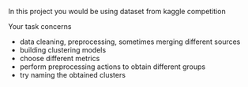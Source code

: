 In this project you would be using dataset from kaggle competition

Your task concerns
* data cleaning, preprocessing, sometimes merging different sources
* building clustering models
* choose different metrics
* perform preprocessing actions to obtain different groups
* try naming the obtained clusters